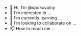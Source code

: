 - 👋 Hi, I’m @spokovolny
- 👀 I’m interested in ...
- 🌱 I’m currently learning ...
- 💞️ I’m looking to collaborate on ...
- 📫 How to reach me ...

<!---
spokovolny/spokovolny is a ✨ special ✨ repository because its `README.md` (this file) appears on your GitHub profile.
You can click the Preview link to take a look at your changes.
--->

